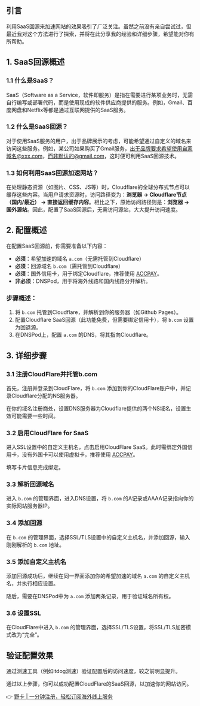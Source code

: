 ## 引言

利用SaaS回源来加速网站的效果吸引了广泛关注。虽然之前没有亲自尝试过，但最近我对这个方法进行了探索，并将在此分享我的经验和详细步骤，希望能对你有所帮助。

## 1. SaaS回源概述

### 1.1 什么是SaaS？

SaaS（Software as a Service，软件即服务）是指在需要进行某项业务时，无需自行编写或部署代码，而是使用现成的软件供应商提供的服务。例如，Gmail、百度网盘和Netflix等都是通过互联网提供的SaaS服务。

### 1.2 什么是SaaS回源？

对于使用SaaS服务的用户，出于品牌展示的考虑，可能希望通过自定义的域名来访问这些服务。例如，某公司如果购买了Gmail服务，出于品牌要求希望使用自家域名@xxx.com，而非默认的@gmail.com，这时便可利用SaaS回源技术。

### 1.3 如何利用SaaS回源加速网站？

在处理静态资源（如图片、CSS、JS等）时，Cloudflare的全球分布式节点可以缓存这些内容。当用户请求资源时，访问路径变为：**浏览器 → Cloudflare节点（国内/最近） → 直接返回缓存内容**。相比之下，原始访问路径则是：**浏览器 → 国外源站**。因此，配置了SaaS回源后，无需访问源站，大大提升访问速度。

## 2. 配置概述

在配置SaaS回源前，你需要准备以下内容：

- **必须**：希望加速的域名 `a.com`（无需托管到Cloudflare）
- **必须**：回源域名 `b.com`（需托管到Cloudflare）
- **必须**：国外信用卡，用于绑定Cloudflare，推荐使用 [ACCPAY](https://bit.ly/bewildcard)。
- **非必须**：DNSPod，用于将海外线路和国内线路分开解析。

### 步骤概述：

1. 将 `b.com` 托管到Cloudflare，并解析到你的服务器（如Github Pages）。
2. 配置Cloudflare SaaS回源（此功能免费，但需要绑定信用卡），将 `b.com` 设置为回退源。
3. 在DNSPod上，配置 `a.com` 的DNS，将其指向Cloudflare。

## 3. 详细步骤

### 3.1 注册CloudFlare并托管b.com

首先，注册并登录到CloudFlare，将 `b.com` 添加到你的CloudFlare账户中，并记录Cloudflare分配的NS服务器。

在你的域名注册商处，设置DNS服务器为Cloudflare提供的两个NS域名，设置生效可能需要一些时间。

### 3.2 启用CloudFlare for SaaS

进入SSL设置中的自定义主机名，点击启用CloudFlare SaaS。此时需绑定外国信用卡，没有外国卡可以使用虚拟卡，推荐使用 [ACCPAY](https://bit.ly/bewildcard)。

填写卡片信息完成绑定。

### 3.3 解析回源域名

进入 `b.com` 的管理界面，进入DNS设置，将 `b.com` 的A记录或AAAA记录指向你的实际网站服务器IP。

### 3.4 添加回源

在 `b.com` 的管理界面，选择SSL/TLS设置中的自定义主机名，并添加回源，输入刚刚解析的 `b.com` 地址。

### 3.5 添加自定义主机名

添加回源成功后，继续在同一界面添加你的希望加速的域名 `a.com` 的自定义主机名，并执行相应设置。

随后，需要在DNSPod中为 `a.com` 添加两条记录，用于验证域名所有权。

### 3.6 设置SSL

在CloudFlare中进入 `b.com` 的管理界面，选择SSL/TLS设置，将SSL/TLS加密模式改为“完全”。

## 验证配置效果

通过测速工具（例如itdog测速）验证配置后的访问速度，较之前明显提升。

通过以上步骤，你可以成功配置CloudFlare的SaaS回源，以加速你的网站访问。

👉 [野卡 | 一分钟注册，轻松订阅海外线上服务](https://bit.ly/bewildcard)